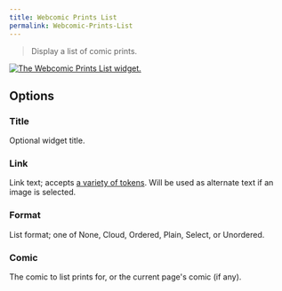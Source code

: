 ```yaml
---
title: Webcomic Prints List
permalink: Webcomic-Prints-List
---
```


> Display a list of comic prints.

[![The Webcomic Prints List widget.](srv/Webcomic-Prints-List.png)](srv/Webcomic-Prints-List.png)

## Options

### Title
Optional widget title.

### Link
Link text; accepts
[a variety of tokens](get_webcomic_collection_link_tokens). Will be used as
alternate text if an image is selected.

### Format
List format; one of None, Cloud, Ordered, Plain, Select, or
Unordered.

### Comic
The comic to list prints for, or the current page's comic (if
any).
